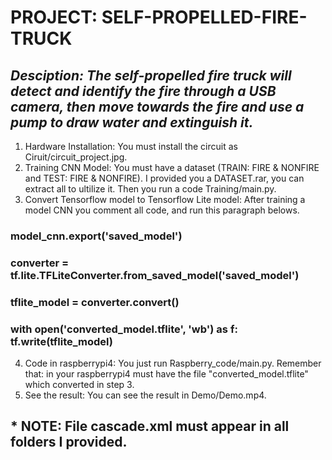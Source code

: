 # **PROJECT: SELF-PROPELLED-FIRE-TRUCK**
## *Desciption: The self-propelled fire truck will detect and identify the fire through a USB camera, then move towards the fire and use a pump to draw water and extinguish it.*
1. Hardware Installation: You must install the circuit as Ciruit/circuit_project.jpg.
2. Training CNN Model: You must have a dataset (TRAIN: FIRE & NONFIRE and TEST: FIRE & NONFIRE). I provided you a DATASET.rar, you can extract all to ultilize it. Then you run a code Training/main.py.
3. Convert Tensorflow model to Tensorflow Lite model: After training a model CNN you comment all code, and run this paragraph belows.
### model_cnn.export('saved_model')
### converter = tf.lite.TFLiteConverter.from_saved_model('saved_model')
### tflite_model = converter.convert() 
### with open('converted_model.tflite', 'wb') as f: tf.write(tflite_model)
4. Code in raspberrypi4: You just run Raspberry_code/main.py. Remember that: in your raspberrypi4 must have the file "converted_model.tflite" which converted in step 3.
5. See the result: You can see the result in Demo/Demo.mp4.
## * NOTE: File cascade.xml must appear in all folders I provided.

